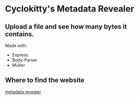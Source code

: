 Cyclokitty's Metadata Revealer
==============================

## Upload a file and see how many bytes it contains.

Made with:
- Express
- Body-Parser
- Multer

## Where to find the website
[metadata revealer](https://yummy-goat.glitch.me/)
